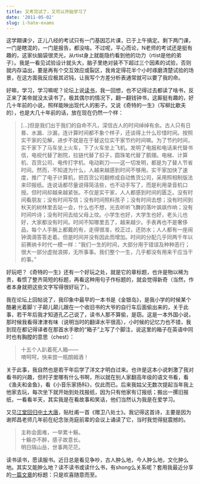 ```yaml
---
title: 又考完试了，又可以开始学习了
date: '2011-05-02'
slug: i-hate-exams
---
```


这学期课少，正儿八经的考试只有一门基因芯片课，已于上午搞定。剩下两门课，一门是瞎混的，一门是报告，都没啥。不过呢，平心而论，N老师的考试还是挺有趣的，这家伙脑袋很灵光，从rtist身上就能隐约看到他的功力（rtist是他的弟子）。我是一看见试验设计就头大，脑子里绝对装不下超过三个因素的试验，否则就内存溢出，要是再有个交互效应或裂区，我肯定得花半个小时琢磨清楚试验的场景，在这方面我反应极其迟钝，让我写个方差分析表通常就可以要了我的命。

好嘛，学习，学习嘛呢？论坛上说[读书](http://cos.name/cn/topic/104178)，我一回想，也不记得过去都读了啥书，反正来了美帝就没太读书了。极其偶尔的情况下，翻一翻钱钟书，这厮挺有趣的，好几十年前的小说，照样能映出现代人的影子。又说《奇特的一生》（写柳比歇夫的），也是大几十年前的话，放在现在仍然一个样：

> [...]但是我们出于我们的自命不凡，深信古人的时间绰绰有余。古人只有日晷、水漏、沙漏，连计算时间都不象个样子，还谈得上什么珍惜时间。按照实干家的见解，进步不就是在于替这位实干家节约时间嘛。为了节约时间，实干家下了马车坐上火车，下了火车坐上飞机。发明了电报和电话来代替书信，电视代替了剧院，拉链代替了扣子，圆珠笔代替了鹅翎。电梯、计算机、百货公司、电传打字机、电动剃刀——这一切发明，都是为了替人节省时间。然而，不知道为什么，人越来越感到时间不够用。实干家加快了速度，推广了电子计算机，把百货公司翻修成自动售货公司，采用照相制版法来印报纸。连说话都尽量说得简洁些，也不动手写了，而是利用录音机口授。但时间却越来越紧张。不仅是实干家，人人都感到时间的匮乏。没有时间看朋友；没有时间写信；没有时间照料孩子；没有时间去想；没有时间到秋天的树林里去站一会，什么也不想，光去听听飞舞的落叶飒飒作响；没有时间吟诗；没有时间去给父母上坟。小学生也好，大学生也好，老头儿也好，大家都没有时间。时间不知哪里去了，越来越少。手表再也不是奢侈品，每个人手腕上都戴的有，走得很准，校正过，还防水；人人都有一座闹钟滴滴答答走着。但是时间并没有因此而增加。时间的分配几乎同两千年以前赛纳卡时代一模一样：“我们一生的时间，大部分用于错误及种种恶行；很大一部分虚抛浪掷，无所事事。我们整个一生，几乎都没有用来干应当干的事。”

好玩吧？《奇特的一生》还有一个好玩之处，就是它的章标题，也许是物以稀为贵，看惯了整齐简短的标题，再看这种用句子作标题的，就会觉得新奇（当然，作者本身就把这些文字写得很好玩了）。

我在论坛上回帖说了，我印象中最早的一本书是《金银岛》，是我小学的时候某个酷暑光着脚丫子颠儿颠儿跟在一个收旧书的大爷的自行车后面偷出来的，关于此事，若干年后我才知道孔乙己说了，读书人那不算偷，是窃。这是一本外国小说，那时候我看得津津有味（说明当时的翻译水平很高），小时候的记忆力也不错，我到现在都记得译者在那首水手歌的“箱子”上写了个脚注，说这里的箱子在英语中同时也有胸膛的意思（chest）：

> 十五个人趴着死人箱——  
唷呵呵，快来尝一瓶朗姆酒！

关于此事，我自然也是若干年后学了洋文才明白过来。也许是这本小说刺激了我对看书的兴趣，但村子里哪有什么书啊，所以就在别人家翻高年级的语文书看，看《渔夫和金鱼》，看《小音乐家扬科》，仅此而已。后来我姑父无数次提起当年我上他家去玩，每次坐下就开始到处找报纸，因为只有他家有订报纸；搬出一摞旧报纸，一看看半天，其实我是在看故事和笑话，他们当然认为我是在爱学习。

又见[江堂回归中土大唐](http://li-and-jiang.com/blog/2011/05/02/huangzhuang/)，贴杜甫一首《赠卫八处士》。我记得这首诗，主要是因为谢邦昌老师几年前在纪念张尧庭前辈的会议上诵读了它，当时我觉得挺震撼的。

> 主称会面难，一举累十觞。  
十觞亦不醉，感子故意长。  
明日隔山岳，世事两茫茫。

读书读书，愿读服书。近日总是看见争吵，古人肿么地，今人肿么地，文化肿么地。其实又能肿么地？读不读书或读什么书，有shong么关系呢？套用我最近分享的[一篇文章](http://www.bullogger.com/blogs/chjguancha/archives/377904.aspx)的标题：只是欢喜随意而至。
